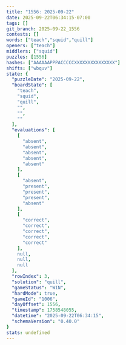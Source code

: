 ```yaml
---
title: "1556: 2025-09-22"
date: 2025-09-22T06:34:15-07:00
tags: []
git_branch: 2025-09-22_1556
contests: []
words: ["teach","squid","quill"]
openers: ["teach"]
middlers: ["squid"]
puzzles: [1556]
hashes: ["AAAAAAPPPACCCCCXXXXXXXXXXXXXXX"]
shifts: ["wbquv"]
state: {
  "puzzleDate": "2025-09-22",
  "boardState": [
    "teach",
    "squid",
    "quill",
    "",
    "",
    ""
  ],
  "evaluations": [
    [
      "absent",
      "absent",
      "absent",
      "absent",
      "absent"
    ],
    [
      "absent",
      "present",
      "present",
      "present",
      "absent"
    ],
    [
      "correct",
      "correct",
      "correct",
      "correct",
      "correct"
    ],
    null,
    null,
    null
  ],
  "rowIndex": 3,
  "solution": "quill",
  "gameStatus": "WIN",
  "hardMode": true,
  "gameId": "1006",
  "dayOffset": 1556,
  "timestamp": 1758548055,
  "datetime": "2025-09-22T06:34:15",
  "schemaVersion": "0.40.0"
}
stats: undefined
---
```

<!-- more -->
